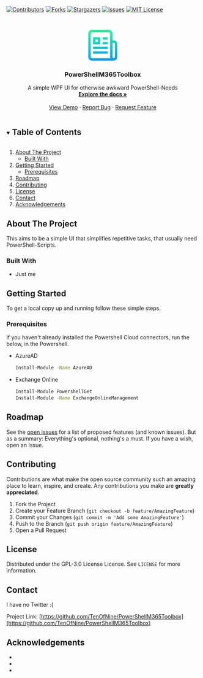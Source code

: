 <!--
*** Thanks for checking out the Best-README-Template. If you have a suggestion
*** that would make this better, please fork the repo and create a pull request
*** or simply open an issue with the tag "enhancement".
*** Thanks again! Now go create something AMAZING! :D
***
***
***
*** To avoid retyping too much info. Do a search and replace for the following:
*** github_username, repo_name, twitter_handle, email, project_title, project_description
-->



<!-- PROJECT SHIELDS -->
<!--
*** I'm using markdown "reference style" links for readability.
*** Reference links are enclosed in brackets [ ] instead of parentheses ( ).
*** See the bottom of this document for the declaration of the reference variables
*** for contributors-url, forks-url, etc. This is an optional, concise syntax you may use.
*** https://www.markdownguide.org/basic-syntax/#reference-style-links
-->
[![Contributors][contributors-shield]][contributors-url]
[![Forks][forks-shield]][forks-url]
[![Stargazers][stars-shield]][stars-url]
[![Issues][issues-shield]][issues-url]
[![MIT License][license-shield]][license-url]




<!-- PROJECT LOGO -->
<br />
<p align="center">
  <a href="https://github.com/TenOfNine/PowerShellM365Toolbox">
    <img src="images/logo.png" alt="Logo" width="80" height="80">
  </a>

  <h3 align="center">PowerShellM365Toolbox</h3>

  <p align="center">
    A simple WPF UI for otherwise awkward PowerShell-Needs
    <br />
    <a href="https://github.com/TenOfNine/PowerShellM365Toolbox"><strong>Explore the docs »</strong></a>
    <br />
    <br />
    <a href="https://github.com/TenOfNine/PowerShellM365Toolbox">View Demo</a>
    ·
    <a href="https://github.com/TenOfNine/PowerShellM365Toolbox/issues">Report Bug</a>
    ·
    <a href="https://github.com/TenOfNine/PowerShellM365Toolbox/issues">Request Feature</a>
  </p>
</p>



<!-- TABLE OF CONTENTS -->
<details open="open">
  <summary><h2 style="display: inline-block">Table of Contents</h2></summary>
  <ol>
    <li>
      <a href="#about-the-project">About The Project</a>
      <ul>
        <li><a href="#built-with">Built With</a></li>
      </ul>
    </li>
    <li>
      <a href="#getting-started">Getting Started</a>
      <ul>
        <li><a href="#prerequisites">Prerequisites</a></li>
      </ul>
    </li>
    <li><a href="#roadmap">Roadmap</a></li>
    <li><a href="#contributing">Contributing</a></li>
    <li><a href="#license">License</a></li>
    <li><a href="#contact">Contact</a></li>
    <li><a href="#acknowledgements">Acknowledgements</a></li>
  </ol>
</details>



<!-- ABOUT THE PROJECT -->
## About The Project

This aims to be a simple UI that simplifies repetitive tasks, that usually need PowerShell-Scripts.


### Built With

* Just me




<!-- GETTING STARTED -->
## Getting Started

To get a local copy up and running follow these simple steps.

### Prerequisites

If you haven't already installed the Powershell Cloud connectors, run the below, in the Powershell.
* AzureAD
  ```sh
  Install-Module -Name AzureAD
  ```


* Exchange Online
  ```sh
  Install-Module PowershellGet
  Install-Module -Name ExchangeOnlineManagement
  ```


<!-- ROADMAP -->
## Roadmap

See the [open issues](https://github.com/TenOfNine/PowerShellM365Toolbox/issues) for a list of proposed features (and known issues).
But as a summary: Everything's optional, nothing's a must. If you have a wish, open an Issue.



<!-- CONTRIBUTING -->
## Contributing

Contributions are what make the open source community such an amazing place to learn, inspire, and create. Any contributions you make are **greatly appreciated**.

1. Fork the Project
2. Create your Feature Branch (`git checkout -b feature/AmazingFeature`)
3. Commit your Changes (`git commit -m 'Add some AmazingFeature'`)
4. Push to the Branch (`git push origin feature/AmazingFeature`)
5. Open a Pull Request



<!-- LICENSE -->
## License

Distributed under the GPL-3.0 License License. See `LICENSE` for more information.



<!-- CONTACT -->
## Contact

I have no Twitter :(


Project Link: [https://github.com/TenOfNine/PowerShellM365Toolbox](https://github.com/TenOfNine/PowerShellM365Toolbox)



<!-- ACKNOWLEDGEMENTS -->
## Acknowledgements

* []()
* []()
* []()





<!-- MARKDOWN LINKS & IMAGES -->
<!-- https://www.markdownguide.org/basic-syntax/#reference-style-links -->
[contributors-shield]: https://img.shields.io/github/contributors/github_username/repo.svg?style=for-the-badge
[contributors-url]: https://github.com/TenOfNine/PowerShellM365Toolbox/graphs/contributors
[forks-shield]: https://img.shields.io/github/forks/github_username/repo.svg?style=for-the-badge
[forks-url]: https://github.com/TenOfNine/PowerShellM365Toolbox/network/members
[stars-shield]: https://img.shields.io/github/stars/github_username/repo.svg?style=for-the-badge
[stars-url]: https://github.com/TenOfNine/PowerShellM365Toolbox/stargazers
[issues-shield]: https://img.shields.io/github/issues/github_username/repo.svg?style=for-the-badge
[issues-url]: https://github.com/TenOfNine/PowerShellM365Toolbox/issues
[license-shield]: https://img.shields.io/github/license/github_username/repo.svg?style=for-the-badge
[license-url]: https://github.com/TenOfNine/PowerShellM365Toolbox/blob/master/LICENSE.txt
[linkedin-shield]: https://img.shields.io/badge/-LinkedIn-black.svg?style=for-the-badge&logo=linkedin&colorB=555
[linkedin-url]: https://linkedin.com/in/github_username
